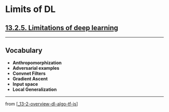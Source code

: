 # Limits of DL

## [**13.2.5.** Limitations of deep learning](https://livebook.manning.com/book/deep-learning-with-javascript/chapter-13/127)

---

## **Vocabulary**

- **Anthropomorphization**
- **Adversarial examples**
- **Convnet Filters**
- **Gradient Ascent**
- **Input space**
- **Local Generalization**

---

from [[_13-2-overview-dl-algo-tf-js]]

[//begin]: # "Autogenerated link references for markdown compatibility"
[_13-2-overview-dl-algo-tf-js]: _13-2-overview-dl-algo-tf-js.md "🎓 DL Algo TF.js"
[//end]: # "Autogenerated link references"
